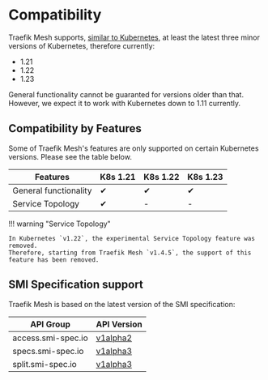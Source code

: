 # Compatibility

Traefik Mesh supports, [similar to Kubernetes](https://kubernetes.io/docs/setup/release/version-skew-policy/#supported-versions), at least the latest three minor versions of Kubernetes, therefore currently:

* 1.21
* 1.22
* 1.23

General functionality cannot be guaranted for versions older than that. However, we expect it to work with Kubernetes down to 1.11 currently.

## Compatibility by Features

Some of Traefik Mesh's features are only supported on certain Kubernetes versions. 
Please see the table below.

| Features              | K8s 1.21 | K8s 1.22 | K8s 1.23 |
|-----------------------|----------|----------|----------|
| General functionality | ✔        | ✔        | ✔        |
| Service Topology      | ✔        | -        | -        |

!!! warning "Service Topology"

    In Kubernetes `v1.22`, the experimental Service Topology feature was removed.
    Therefore, starting from Traefik Mesh `v1.4.5`, the support of this feature has been removed.

## SMI Specification support

Traefik Mesh is based on the latest version of the SMI specification:

| API Group          | API Version                                                                                                             |
|--------------------|-------------------------------------------------------------------------------------------------------------------------|
| access.smi-spec.io | [v1alpha2](https://github.com/servicemeshinterface/smi-spec/blob/master/apis/traffic-access/v1alpha2/traffic-access.md) |
| specs.smi-spec.io  | [v1alpha3](https://github.com/servicemeshinterface/smi-spec/blob/master/apis/traffic-specs/v1alpha3/traffic-specs.md)   |
| split.smi-spec.io  | [v1alpha3](https://github.com/servicemeshinterface/smi-spec/blob/master/apis/traffic-split/v1alpha3/traffic-split.md)   |
